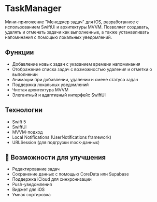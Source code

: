 # TaskManager
Мини-приложение "Менеджер задач" для iOS, разработанное с использованием SwiftUI и архитектуры MVVM.   Позволяет создавать, удалять и отмечать задачи как выполненные, а также устанавливать напоминания с помощью локальных уведомлений.

## Функции

- Добавление новых задач с указанием времени напоминания
- Отображение списка задач с возможностью удаления и отметки о выполнении
- Анимации при добавлении, удалении и смене статуса задач
- Поддержка локальных уведомлений
- Чистая архитектура MVVM
- Элегантный и адаптивный интерфейс SwiftUI

## Технологии

- Swift 5
- SwiftUI
- MVVM-подход
- Local Notifications (UserNotifications framework)
- URLSession (для подгрузки mock-данных)

## 🚀 Возможности для улучшения

- Редактирование задач
- Сохранение данных с помощью CoreData или Supabase
- Поддержка iCloud для синхронизации
- Push-уведомления
- Виджет для iOS
- Умная сортировка
